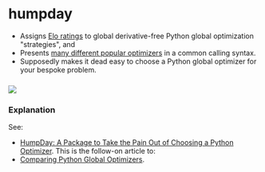 # humpday

- Assigns [Elo ratings](https://github.com/microprediction/optimizer-elo-ratings/tree/main/results/leaderboards/overall) to global derivative-free Python global optimization "strategies", and 
- Presents [many different popular optimizers](https://github.com/microprediction/humpday/tree/main/humpday/optimizers) in a common calling syntax. 
- Supposedly makes it dead easy to choose a Python global optimizer for your bespoke problem. 

### 


![](https://i.imgur.com/FCiSrMQ.png)

### Explanation

See:
- [HumpDay: A Package to Take the Pain Out of Choosing a Python Optimizer](https://www.microprediction.com/blog/humpday). This is the follow-on article to: 
- [Comparing Python Global Optimizers](https://www.microprediction.com/blog/optimize).
